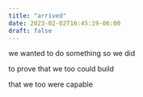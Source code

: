 ```yaml
---
title: "arrived"
date: 2023-02-02T16:45:19-06:00
draft: false
---
```


we wanted to do something so we did

to prove that we too could build

that we too were capable